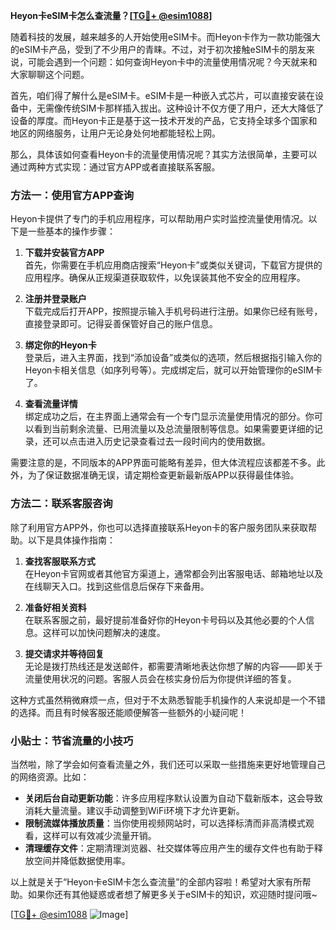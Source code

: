 **Heyon卡eSIM卡怎么查流量？[[TG💪+ @esim1088](https://t.me/s/esim1088)]**

随着科技的发展，越来越多的人开始使用eSIM卡。而Heyon卡作为一款功能强大的eSIM卡产品，受到了不少用户的青睐。不过，对于初次接触eSIM卡的朋友来说，可能会遇到一个问题：如何查询Heyon卡中的流量使用情况呢？今天就来和大家聊聊这个问题。

首先，咱们得了解什么是eSIM卡。eSIM卡是一种嵌入式芯片，可以直接安装在设备中，无需像传统SIM卡那样插入拔出。这种设计不仅方便了用户，还大大降低了设备的厚度。而Heyon卡正是基于这一技术开发的产品，它支持全球多个国家和地区的网络服务，让用户无论身处何地都能轻松上网。

那么，具体该如何查看Heyon卡的流量使用情况呢？其实方法很简单，主要可以通过两种方式实现：通过官方APP或者直接联系客服。

### 方法一：使用官方APP查询

Heyon卡提供了专门的手机应用程序，可以帮助用户实时监控流量使用情况。以下是一些基本的操作步骤：

1. **下载并安装官方APP**  
   首先，你需要在手机应用商店搜索“Heyon卡”或类似关键词，下载官方提供的应用程序。确保从正规渠道获取软件，以免误装其他不安全的应用程序。

2. **注册并登录账户**  
   下载完成后打开APP，按照提示输入手机号码进行注册。如果你已经有账号，直接登录即可。记得妥善保管好自己的账户信息。

3. **绑定你的Heyon卡**  
   登录后，进入主界面，找到“添加设备”或类似的选项，然后根据指引输入你的Heyon卡相关信息（如序列号等）。完成绑定后，就可以开始管理你的eSIM卡了。

4. **查看流量详情**  
   绑定成功之后，在主界面上通常会有一个专门显示流量使用情况的部分。你可以看到当前剩余流量、已用流量以及总流量限制等信息。如果需要更详细的记录，还可以点击进入历史记录查看过去一段时间内的使用数据。

需要注意的是，不同版本的APP界面可能略有差异，但大体流程应该都差不多。此外，为了保证数据准确无误，请定期检查更新最新版APP以获得最佳体验。

### 方法二：联系客服咨询

除了利用官方APP外，你也可以选择直接联系Heyon卡的客户服务团队来获取帮助。以下是具体操作指南：

1. **查找客服联系方式**  
   在Heyon卡官网或者其他官方渠道上，通常都会列出客服电话、邮箱地址以及在线聊天入口。找到这些信息后保存下来备用。

2. **准备好相关资料**  
   在联系客服之前，最好提前准备好你的Heyon卡号码以及其他必要的个人信息。这样可以加快问题解决的速度。

3. **提交请求并等待回复**  
   无论是拨打热线还是发送邮件，都需要清晰地表达你想了解的内容——即关于流量使用状况的问题。客服人员会在核实身份后为你提供详细的答复。

这种方式虽然稍微麻烦一点，但对于不太熟悉智能手机操作的人来说却是一个不错的选择。而且有时候客服还能顺便解答一些额外的小疑问呢！

### 小贴士：节省流量的小技巧

当然啦，除了学会如何查看流量之外，我们还可以采取一些措施来更好地管理自己的网络资源。比如：

- **关闭后台自动更新功能**：许多应用程序默认设置为自动下载新版本，这会导致消耗大量流量。建议手动调整到WiFi环境下才允许更新。
- **限制流媒体播放质量**：当你使用视频网站时，可以选择标清而非高清模式观看，这样可以有效减少流量开销。
- **清理缓存文件**：定期清理浏览器、社交媒体等应用产生的缓存文件也有助于释放空间并降低数据使用率。

以上就是关于“Heyon卡eSIM卡怎么查流量”的全部内容啦！希望对大家有所帮助。如果你还有其他疑惑或者想了解更多关于eSIM卡的知识，欢迎随时提问哦~

[[TG💪+ @esim1088](https://t.me/s/esim1088) ![Image](https://i.postimg.cc/4NQfJmqS/Snipaste-2025-05-13-00-14-12.png)]